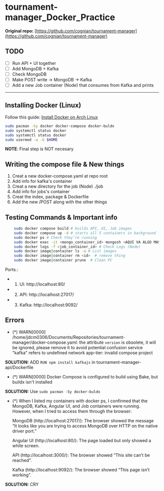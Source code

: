 # tournament-manager_Docker_Practice

**Original repo:** [https://github.com/cognian/tournament-manager](https://github.com/cognian/tournament-manager)  

## TODO

- [ ] Run API + UI together  
- [ ] Add MongoDB + Kafka  
- [ ] Check MongoDB  
- [ ] Make POST write → MongoDB → Kafka  
- [ ] Add a new Job container (Node) that consumes from Kafka and prints  

---

## Installing Docker (Linux)

Follow this guide: [Install Docker on Arch Linux](https://itsfoss.com/install-docker-arch-linux/)  

```bash
sudo pacman -Sy docker docker-compose docker-buldx
sudo systemctl status docker
sudo systemctl status docker
sudo usermod -a -G $HOME
```

**NOTE**: Final step is NOT necesary

## Writing the compose file & New things

1. Creat a new docker-compose.yaml at repo root 
2. Add info for kafka's container
4. Creat a new directory for the job (Node) ./job
5. Add info for jobs's container
6. Creat the index, package & Dockerfile
7. Add the new /POST along with the other things

## Testing Commands & Important info

```bash
    sudo docker compose build # builds API, UI, Job images
    sudo docker compose up -d # starts all 5 containers in background
    sudo docker ps # Check they’re running
    sudo docker exec -it <mongo_container_id> mongosh <AQUI VA ALGO MAS CREO; PERO NO ACORDARME> # Check Mongo
    sudo docker logs -f <job_container_id> # Check Logs (Node)
    sudo docker image|container ls -a # List images
    sudo docker image|container rm <id>  # remove thing
    sudo docker image|container prune  # Clean PC
```

Ports.:
- 1. UI: http://localhost:80/
- 2. API: http://localhost:27017/
- 3. Kafka: http://localhost:9092/

## Errors

- (*) WARN[0000] /home/jdcm0306/Documents/Repositories/tournament-manager/docker-compose.yaml: the attribute `version` is obsolete, it will be ignored, please remove it to avoid potential confusion service "kafka" refers to undefined network app-tier: invalid compose project

**SOLUTION:** ADD ```RUN npm install kafkajs``` in tournament-manager-api/Dockerfile

- (*) WARN[0000] Docker Compose is configured to build using Bake, but buildx isn't installed

**SOLUTION:** Use ```sudo pacman -Sy docker-buldx```

- (*) When I listed my containers with docker ps, I confirmed that the MongoDB, Kafka, Angular UI, and Job containers were running. However, when I tried to access them through the browser:

    MongoDB (http://localhost:27017/):
    The browser showed the message “It looks like you are trying to access MongoDB over HTTP on the native driver port.”

    Angular UI (http://localhost:80/):
    The page loaded but only showed a white screen.

    API (http://localhost:3000/):
    The browser showed “This site can’t be reached”.

    Kafka (http://localhost:9092/):
    The browser showed “This page isn’t working”.

**SOLUTION:** CRY 